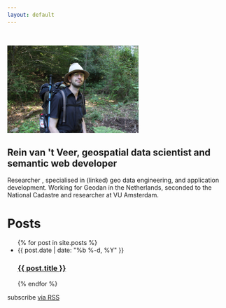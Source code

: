 ```yaml
---
layout: default
---
```


<div class="home">
    <br/>
    <p><img src="./images/IMG_0150_25_pct.JPG" height="200px"/></p>
    <h2>Rein van 't Veer, geospatial data scientist and semantic web developer</h2>
    <p>Researcher , specialised in (linked) geo data engineering, and application development. Working for Geodan in the Netherlands, seconded to the National Cadastre and researcher at VU Amsterdam.</p>
    

  <h1 class="page-heading">Posts</h1>

  <ul class="post-list">
    {% for post in site.posts %}
      <li>
        <span class="post-meta">{{ post.date | date: "%b %-d, %Y" }}</span>
        <h3>
          <a class="post-link" href="{{ post.url | prepend: site.baseurl }}">{{ post.title }}</a>
        </h3>
      </li>
    {% endfor %}
  </ul>

  <p class="rss-subscribe">subscribe <a href="{{ "/feed.xml" | prepend: site.baseurl }}">via RSS</a></p>

</div>
